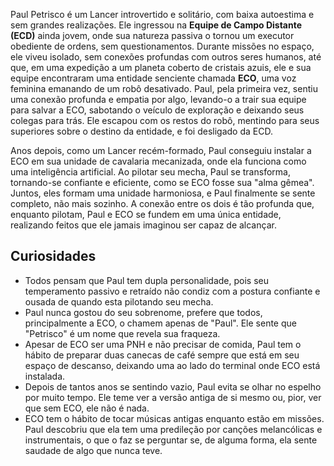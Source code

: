 Paul Petrisco é um Lancer introvertido e solitário, com baixa autoestima e sem grandes realizações. Ele ingressou na **Equipe de Campo Distante (ECD)** ainda jovem, onde sua natureza passiva o tornou um executor obediente de ordens, sem questionamentos. Durante missões no espaço, ele viveu isolado, sem conexões profundas com outros seres humanos, até que, em uma expedição a um planeta coberto de cristais azuis, ele e sua equipe encontraram uma entidade senciente chamada **ECO**, uma voz feminina emanando de um robô desativado. Paul, pela primeira vez, sentiu uma conexão profunda e empatia por algo, levando-o a trair sua equipe para salvar a ECO, sabotando o veículo de exploração e deixando seus colegas para trás. Ele escapou com os restos do robô, mentindo para seus superiores sobre o destino da entidade, e foi desligado da ECD.

Anos depois, como um Lancer recém-formado, Paul conseguiu instalar a ECO em sua unidade de cavalaria mecanizada, onde ela funciona como uma inteligência artificial. Ao pilotar seu mecha, Paul se transforma, tornando-se confiante e eficiente, como se ECO fosse sua "alma gêmea". Juntos, eles formam uma unidade harmoniosa, e Paul finalmente se sente completo, não mais sozinho. A conexão entre os dois é tão profunda que, enquanto pilotam, Paul e ECO se fundem em uma única entidade, realizando feitos que ele jamais imaginou ser capaz de alcançar.

## Curiosidades

- Todos pensam que Paul tem dupla personalidade, pois seu temperamento passivo e retraído não condiz com a postura confiante e ousada de quando esta pilotando seu mecha.
- Paul nunca gostou do seu sobrenome, prefere que todos, principalmente a ECO, o chamem apenas de "Paul". Ele sente que "Petrisco" é um nome que revela sua fraqueza.
- Apesar de ECO ser uma PNH e não precisar de comida, Paul tem o hábito de preparar duas canecas de café sempre que está em seu espaço de descanso, deixando uma ao lado do terminal onde ECO está instalada.
- Depois de tantos anos se sentindo vazio, Paul evita se olhar no espelho por muito tempo. Ele teme ver a versão antiga de si mesmo ou, pior, ver que sem ECO, ele não é nada.
- ECO tem o hábito de tocar músicas antigas enquanto estão em missões. Paul descobriu que ela tem uma predileção por canções melancólicas e instrumentais, o que o faz se perguntar se, de alguma forma, ela sente saudade de algo que nunca teve.

